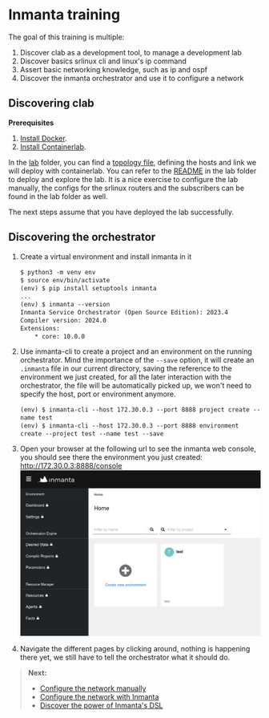 # Inmanta training

The goal of this training is multiple:
1. Discover clab as a development tool, to manage a development lab
2. Discover basics srlinux cli and linux's ip command
3. Assert basic networking knowledge, such as ip and ospf
4. Discover the inmanta orchestrator and use it to configure a network


## Discovering clab

**Prerequisites**
1.  [Install Docker](https://docs.docker.com/get-docker/).
2.  [Install Containerlab](https://containerlab.dev/install/).

In the [lab](lab/) folder, you can find a [topology file](lab/topology.yml), defining the hosts and link we will deploy with containerlab.  You can refer to the [README](lab/README.md) in the lab folder to deploy and explore the lab.  It is a nice exercise to configure the lab manually, the configs for the srlinux routers and the subscribers can be found in the lab folder as well.

The next steps assume that you have deployed the lab successfully.


## Discovering the orchestrator

1. Create a virtual environment and install inmanta in it
    ```console
    $ python3 -m venv env
    $ source env/bin/activate
    (env) $ pip install setuptools inmanta
    ...
    (env) $ inmanta --version
    Inmanta Service Orchestrator (Open Source Edition): 2023.4
    Compiler version: 2024.0
    Extensions:
        * core: 10.0.0
    ```

2. Use inmanta-cli to create a project and an environment on the running orchestrator.  Mind the importance of the `--save` option, it will create an `.inmanta` file in our current directory, saving the reference to the environment we just created, for all the later interaction with the orchestrator, the file will be automatically picked up, we won't need to specify the host, port or environment anymore.
    ```console
    (env) $ inmanta-cli --host 172.30.0.3 --port 8888 project create --name test
    (env) $ inmanta-cli --host 172.30.0.3 --port 8888 environment create --project test --name test --save
    ```

3. Open your browser at the following url to see the inmanta web console, you should see there the environment you just created: http://172.30.0.3:8888/console
    ![Orchestrator landing page](images/orchestrator-landing-page.png)

4. Navigate the different pages by clicking around, nothing is happening there yet, we still have to tell the orchestrator what it should do.


> **Next:**
> - [Configure the network manually](./0-manual-configuration.md)
> - [Configure the network with Inmanta](./1-basic-deployment.md)
> - [Discover the power of Inmanta's DSL](./2-getting-further.md)
